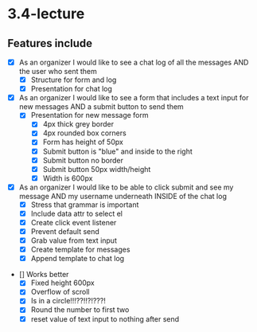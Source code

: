 # 3.4-lecture

## Features include
- [x] As an organizer I would like to see a chat log of all the messages AND the user who sent them
  - [x] Structure for form and log
  - [x] Presentation for chat log
- [x] As an organizer I would like to see a form that includes a text input for new messages AND a submit button to send them
  - [x] Presentation for new message form
    - [x] 4px thick grey border
    - [x] 4px rounded box corners
    - [x] Form has height of 50px
    - [x] Submit button is "blue" and inside to the right
    - [x] Submit button no border
    - [x] Submit button 50px width/height
    - [x] Width is 600px
- [x] As an organizer I would like to be able to click submit and see my message AND my username underneath INSIDE of the chat log
  - [x] Stress that grammar is important
  - [x] Include data attr to select el
  - [x] Create click event listener
  - [x] Prevent default send
  - [x] Grab value from text input
  - [x] Create template for messages
  - [x] Append template to chat log
- [] Works better
  - [x] Fixed height 600px
  - [x] Overflow of scroll
  - [x] Is in a circle!!!??!!?!???!
  - [x] Round the number to first two
  - [x] reset value of text input to nothing after send
